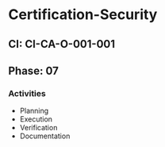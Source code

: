 # Certification-Security

## CI: CI-CA-O-001-001
## Phase: 07

### Activities
- Planning
- Execution
- Verification
- Documentation
